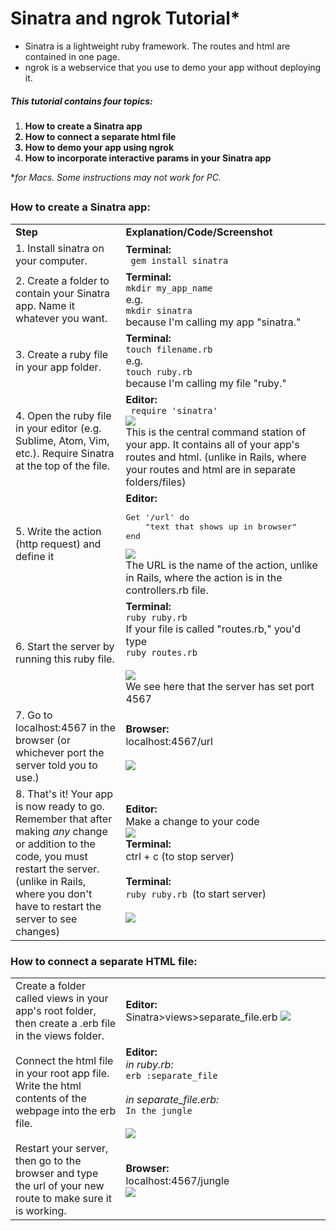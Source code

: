 # Sinatra and ngrok Tutorial* #

* Sinatra is a lightweight ruby framework. The routes and html are contained in one page.
* ngrok is a webservice that you use to demo your app without deploying it.

##### This tutorial contains four topics:
 
1. <b>How to create a Sinatra app
2. How to connect a separate html file
3. How to demo your app using ngrok
4. How to incorporate interactive params in your Sinatra app</b>

**for Macs. Some instructions may not work for PC.*

##


### How to create a Sinatra app:

<table>
  <tbody>
    <tr>
      <td><b>Step</b></td>
      <td><B>Explanation/Code/Screenshot</b></td>
    </tr>
    <tr>
      <td>1. Install sinatra on your computer. </td>
      <td width=65%><b>Terminal:</b> <br><code> gem install sinatra</code></td>
    </tr>
    <tr>
      <td>2. Create a folder to contain your Sinatra app. Name it whatever you want. </td>
      <td><b>Terminal:</b> <br><code>mkdir my_app_name</code><br>e.g.<br><code>mkdir sinatra</code><br> because I'm calling my app "sinatra."</td>
    </tr>
    <tr>
      <td>3. Create a ruby file in your app folder. </td>
      <td><b>Terminal:</b> <br> <code>touch filename.rb</code><br>e.g.<br><code>touch ruby.rb</code><br>because I'm calling my file "ruby."</td>
    </tr>
    <tr>
      <td>4. Open the ruby file in your editor (e.g. Sublime, Atom, Vim, etc.). Require Sinatra at the top of the file. </td>
      <td><b>Editor:</b> <br><code> require 'sinatra' </code><br> <img src="http://res.cloudinary.com/karenaf/image/upload/v1501429332/minicapstone/001_require.png"><br>This is the central command station of your app. It contains all of your app's routes and html. (unlike in Rails, where your routes and html are in separate folders/files) </td>
    </tr>
    <tr>
      <td>5. Write the action (http request) and define it</td>
      <td><b>Editor:</b><br> 
<pre lang="ruby">
Get '/url' do
	"text that shows up in browser"
end
</pre>
			<img src="http://res.cloudinary.com/karenaf/image/upload/v1501367498/minicapstone/01_route.png"><br>The URL is the name of the action, unlike in Rails, where the action is in the controllers.rb file.
			</td>
    </tr>
    <tr>
      <td>6. Start the server by running this ruby file. </td>
      <td><b>Terminal:</b>
      <br><code>ruby ruby.rb</code>
      <br>If your file is called "routes.rb," you'd type <br><code>ruby routes.rb</code><br><br><img src="http://res.cloudinary.com/karenaf/image/upload/v1501367498/minicapstone/02_start_server.png"><br>We see here that the server has set port 4567
      </td>
    </tr>
    <tr>
      <td>7. Go to localhost:4567 in the browser (or whichever port the server told you to use.) </td>
      <td><b>Browser:</b> <br> localhost:4567/url <br><br> <img src="http://res.cloudinary.com/karenaf/image/upload/v1501367498/minicapstone/03_local_host.png"> </td>
    </tr>
    <tr>
      <td>8. That's it! Your app is now ready to go. Remember that after making <i>any</i> change or addition to the code, you must restart the server. (unlike in Rails, where you don't have to restart the server to see changes) </td>
      <td><b>Editor:</b><br>Make a change to your code <br> <img src="http://res.cloudinary.com/karenaf/image/upload/v1501367498/minicapstone/04_routes.png"> <br><b>Terminal:</b> <br> ctrl + c (to stop server) <br><br> <b>Terminal:</b> <br> <code>ruby ruby.rb </code>(to start server)<br><br> <img src="http://res.cloudinary.com/karenaf/image/upload/v1501367498/minicapstone/05_restart_server.png">  </td>
    </tr>
  </tbody>
</table>


### How to connect a separate HTML file:

<table>
  <tbody>
    <tr>
      <td>Create a folder called views in your app's root folder, then create a .erb file in the views folder. </td>
      <td width=65%><b>Editor:</b><br>Sinatra>views>separate_file.erb <b><img src="http://res.cloudinary.com/karenaf/image/upload/v1501367498/minicapstone/06_views_folder.png"> </td>
    </tr>
    <tr>
      <td>Connect the html file in your root app file. Write the html contents of the webpage into the erb file. </td>
      <td><b>Editor:</b><br> <i>in ruby.rb:</i><br><code>erb :separate_file</code><br><Br><i>in separate_file.erb:</i></br><code>In the jungle</code><br><br><img src="http://res.cloudinary.com/karenaf/image/upload/v1501367499/minicapstone/07_separate_file_sublime.png"> </td>
    </tr>
    <tr>
      <td>Restart your server, then go to the browser and type the url of your new route to make sure it is working.</td>
      <td><b>Browser:</b><br>localhost:4567/jungle<br><img src="http://res.cloudinary.com/karenaf/image/upload/v1501367499/minicapstone/08_browser.png"> </td>
    </tr>
  </tbody>
</table>